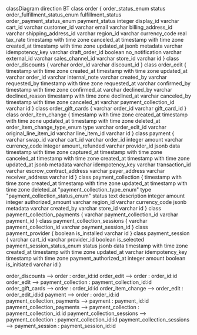 classDiagram
direction BT
class order {
   order_status_enum status
   order_fulfillment_status_enum fulfillment_status
   order_payment_status_enum payment_status
   integer display_id
   varchar cart_id
   varchar customer_id
   varchar email
   varchar billing_address_id
   varchar shipping_address_id
   varchar region_id
   varchar currency_code
   real tax_rate
   timestamp with time zone canceled_at
   timestamp with time zone created_at
   timestamp with time zone updated_at
   jsonb metadata
   varchar idempotency_key
   varchar draft_order_id
   boolean no_notification
   varchar external_id
   varchar sales_channel_id
   varchar store_id
   varchar id
}
class order_discounts {
   varchar order_id
   varchar discount_id
}
class order_edit {
   timestamp with time zone created_at
   timestamp with time zone updated_at
   varchar order_id
   varchar internal_note
   varchar created_by
   varchar requested_by
   timestamp with time zone requested_at
   varchar confirmed_by
   timestamp with time zone confirmed_at
   varchar declined_by
   varchar declined_reason
   timestamp with time zone declined_at
   varchar canceled_by
   timestamp with time zone canceled_at
   varchar payment_collection_id
   varchar id
}
class order_gift_cards {
   varchar order_id
   varchar gift_card_id
}
class order_item_change {
   timestamp with time zone created_at
   timestamp with time zone updated_at
   timestamp with time zone deleted_at
   order_item_change_type_enum type
   varchar order_edit_id
   varchar original_line_item_id
   varchar line_item_id
   varchar id
}
class payment {
   varchar swap_id
   varchar cart_id
   varchar order_id
   integer amount
   varchar currency_code
   integer amount_refunded
   varchar provider_id
   jsonb data
   timestamp with time zone captured_at
   timestamp with time zone canceled_at
   timestamp with time zone created_at
   timestamp with time zone updated_at
   jsonb metadata
   varchar idempotency_key
   varchar transaction_id
   varchar escrow_contract_address
   varchar payer_address
   varchar receiver_address
   varchar id
}
class payment_collection {
   timestamp with time zone created_at
   timestamp with time zone updated_at
   timestamp with time zone deleted_at
   "payment_collection_type_enum" type
   "payment_collection_status_enum" status
   text description
   integer amount
   integer authorized_amount
   varchar region_id
   varchar currency_code
   jsonb metadata
   varchar created_by
   varchar store_id
   varchar id
}
class payment_collection_payments {
   varchar payment_collection_id
   varchar payment_id
}
class payment_collection_sessions {
   varchar payment_collection_id
   varchar payment_session_id
}
class payment_provider {
   boolean is_installed
   varchar id
}
class payment_session {
   varchar cart_id
   varchar provider_id
   boolean is_selected
   payment_session_status_enum status
   jsonb data
   timestamp with time zone created_at
   timestamp with time zone updated_at
   varchar idempotency_key
   timestamp with time zone payment_authorized_at
   integer amount
   boolean is_initiated
   varchar id
}

order_discounts  -->  order : order_id:id
order_edit  -->  order : order_id:id
order_edit  -->  payment_collection : payment_collection_id:id
order_gift_cards  -->  order : order_id:id
order_item_change  -->  order_edit : order_edit_id:id
payment  -->  order : order_id:id
payment_collection_payments  -->  payment : payment_id:id
payment_collection_payments  -->  payment_collection : payment_collection_id:id
payment_collection_sessions  -->  payment_collection : payment_collection_id:id
payment_collection_sessions  -->  payment_session : payment_session_id:id
